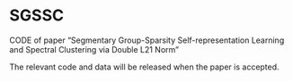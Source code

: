 # SGSSC
CODE of paper “Segmentary Group-Sparsity Self-representation Learning and Spectral Clustering via Double L21 Norm”

The relevant code and data will be released when the paper is accepted.
